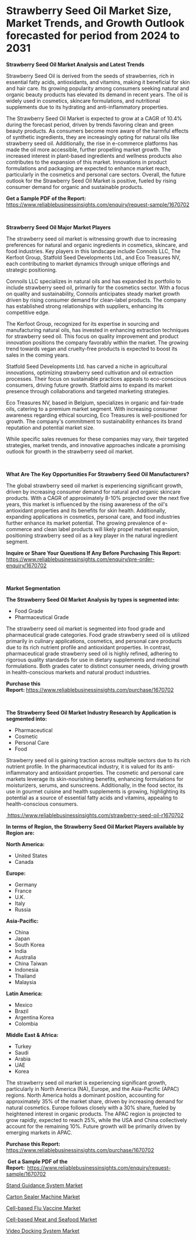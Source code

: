 <p><h1>Strawberry Seed Oil Market Size, Market Trends, and Growth Outlook forecasted for period from 2024 to 2031</h1></p><p><strong>Strawberry Seed Oil Market Analysis and Latest Trends</strong></p>
<p><p>Strawberry Seed Oil is derived from the seeds of strawberries, rich in essential fatty acids, antioxidants, and vitamins, making it beneficial for skin and hair care. Its growing popularity among consumers seeking natural and organic beauty products has elevated its demand in recent years. The oil is widely used in cosmetics, skincare formulations, and nutritional supplements due to its hydrating and anti-inflammatory properties.</p><p>The Strawberry Seed Oil Market is expected to grow at a CAGR of 10.4% during the forecast period, driven by trends favoring clean and green beauty products. As consumers become more aware of the harmful effects of synthetic ingredients, they are increasingly opting for natural oils like strawberry seed oil. Additionally, the rise in e-commerce platforms has made the oil more accessible, further propelling market growth. The increased interest in plant-based ingredients and wellness products also contributes to the expansion of this market. Innovations in product formulations and packaging are expected to enhance market reach, particularly in the cosmetics and personal care sectors. Overall, the future outlook for the Strawberry Seed Oil Market is positive, fueled by rising consumer demand for organic and sustainable products.</p></p>
<p><strong>Get a Sample PDF of the Report:&nbsp;</strong> <a href="https://www.reliablebusinessinsights.com/enquiry/request-sample/1670702?utm_campaign=1121&utm_medium=2&utm_source=Github&utm_content=ia&utm_term=13102024&utm_id=strawberry-seed-oil">https://www.reliablebusinessinsights.com/enquiry/request-sample/1670702</a></p>
<p>&nbsp;</p>
<p><strong>Strawberry Seed Oil Major Market Players</strong></p>
<p><p>The strawberry seed oil market is witnessing growth due to increasing preferences for natural and organic ingredients in cosmetics, skincare, and food industries. Key players in this landscape include Connoils LLC, The Kerfoot Group, Statfold Seed Developments Ltd., and Eco Treasures NV, each contributing to market dynamics through unique offerings and strategic positioning.</p><p>Connoils LLC specializes in natural oils and has expanded its portfolio to include strawberry seed oil, primarily for the cosmetics sector. With a focus on quality and sustainability, Connoils anticipates steady market growth driven by rising consumer demand for clean-label products. The company has established strong relationships with suppliers, enhancing its competitive edge.</p><p>The Kerfoot Group, recognized for its expertise in sourcing and manufacturing natural oils, has invested in enhancing extraction techniques for strawberry seed oil. This focus on quality improvement and product innovation positions the company favorably within the market. The growing trend towards vegan and cruelty-free products is expected to boost its sales in the coming years.</p><p>Statfold Seed Developments Ltd. has carved a niche in agricultural innovations, optimizing strawberry seed cultivation and oil extraction processes. Their focus on sustainable practices appeals to eco-conscious consumers, driving future growth. Statfold aims to expand its market presence through collaborations and targeted marketing strategies.</p><p>Eco Treasures NV, based in Belgium, specializes in organic and fair-trade oils, catering to a premium market segment. With increasing consumer awareness regarding ethical sourcing, Eco Treasures is well-positioned for growth. The company's commitment to sustainability enhances its brand reputation and potential market size.</p><p>While specific sales revenues for these companies may vary, their targeted strategies, market trends, and innovative approaches indicate a promising outlook for growth in the strawberry seed oil market.</p></p>
<p>&nbsp;</p>
<p><strong>What Are The Key Opportunities For Strawberry Seed Oil Manufacturers?</strong></p>
<p><p>The global strawberry seed oil market is experiencing significant growth, driven by increasing consumer demand for natural and organic skincare products. With a CAGR of approximately 8-10% projected over the next five years, this market is influenced by the rising awareness of the oil's antioxidant properties and its benefits for skin health. Additionally, expanding applications in cosmetics, personal care, and food industries further enhance its market potential. The growing prevalence of e-commerce and clean label products will likely propel market expansion, positioning strawberry seed oil as a key player in the natural ingredient segment.</p></p>
<p><strong>Inquire or Share Your Questions If Any Before Purchasing This Report:</strong> <a href="https://www.reliablebusinessinsights.com/enquiry/pre-order-enquiry/1670702?utm_campaign=1121&utm_medium=2&utm_source=Github&utm_content=ia&utm_term=13102024&utm_id=strawberry-seed-oil">https://www.reliablebusinessinsights.com/enquiry/pre-order-enquiry/1670702</a></p>
<p>&nbsp;</p>
<p><strong>Market Segmentation</strong></p>
<p><strong>The Strawberry Seed Oil Market Analysis by types is segmented into:</strong></p>
<p><ul><li>Food Grade</li><li>Pharmaceutical Grade</li></ul></p>
<p><p>The strawberry seed oil market is segmented into food grade and pharmaceutical grade categories. Food grade strawberry seed oil is utilized primarily in culinary applications, cosmetics, and personal care products due to its rich nutrient profile and antioxidant properties. In contrast, pharmaceutical grade strawberry seed oil is highly refined, adhering to rigorous quality standards for use in dietary supplements and medicinal formulations. Both grades cater to distinct consumer needs, driving growth in health-conscious markets and natural product industries.</p></p>
<p><strong>Purchase this Report:&nbsp;</strong><a href="https://www.reliablebusinessinsights.com/purchase/1670702?utm_campaign=1121&utm_medium=2&utm_source=Github&utm_content=ia&utm_term=13102024&utm_id=strawberry-seed-oil">https://www.reliablebusinessinsights.com/purchase/1670702</a></p>
<p>&nbsp;</p>
<p><strong>The Strawberry Seed Oil Market Industry Research by Application is segmented into:</strong></p>
<p><ul><li>Pharmaceutical</li><li>Cosmetic</li><li>Personal Care</li><li>Food</li></ul></p>
<p><p>Strawberry seed oil is gaining traction across multiple sectors due to its rich nutrient profile. In the pharmaceutical industry, it is valued for its anti-inflammatory and antioxidant properties. The cosmetic and personal care markets leverage its skin-nourishing benefits, enhancing formulations for moisturizers, serums, and sunscreens. Additionally, in the food sector, its use in gourmet cuisine and health supplements is growing, highlighting its potential as a source of essential fatty acids and vitamins, appealing to health-conscious consumers.</p></p>
<p><a href="https://www.reliablebusinessinsights.com/strawberry-seed-oil-r1670702?utm_campaign=1121&utm_medium=2&utm_source=Github&utm_content=ia&utm_term=13102024&utm_id=strawberry-seed-oil">&nbsp;https://www.reliablebusinessinsights.com/strawberry-seed-oil-r1670702</a></p>
<p><strong>In terms of Region, the Strawberry Seed Oil Market Players available by Region are:</strong></p>
<p>
    <p> <strong> North America: </strong>
        <ul>
            <li>United States</li>
            <li>Canada</li>
        </ul>
        </p> 
    <p> <strong> Europe: </strong>
        <ul>
            <li>Germany</li>
            <li>France</li>
            <li>U.K.</li>
            <li>Italy</li>
            <li>Russia</li>
        </ul>
        </p> 
    <p> <strong> Asia-Pacific: </strong>
        <ul>
            <li>China</li>
            <li>Japan</li>
            <li>South Korea</li>
            <li>India</li>
            <li>Australia</li>
            <li>China Taiwan</li>
            <li>Indonesia</li>
            <li>Thailand</li>
            <li>Malaysia</li>
        </ul>
        </p> 
    <p> <strong> Latin America: </strong>
        <ul>
            <li>Mexico</li>
            <li>Brazil</li>
            <li>Argentina Korea</li>
            <li>Colombia</li>
        </ul>
        </p> 
    <p> <strong> Middle East & Africa: </strong>
        <ul>
            <li>Turkey</li>
            <li>Saudi</li>
            <li>Arabia</li>
            <li>UAE</li>
            <li>Korea</li>
        </ul>
    </p>
    </p>
<p><p>The strawberry seed oil market is experiencing significant growth, particularly in North America (NA), Europe, and the Asia-Pacific (APAC) regions. North America holds a dominant position, accounting for approximately 35% of the market share, driven by increasing demand for natural cosmetics. Europe follows closely with a 30% share, fueled by heightened interest in organic products. The APAC region is projected to grow rapidly, expected to reach 25%, while the USA and China collectively account for the remaining 10%. Future growth will be primarily driven by emerging markets in APAC.</p></p>
<p><strong>Purchase this Report: </strong><a href="https://www.reliablebusinessinsights.com/purchase/1670702?utm_campaign=1121&utm_medium=2&utm_source=Github&utm_content=ia&utm_term=13102024&utm_id=strawberry-seed-oil">https://www.reliablebusinessinsights.com/purchase/1670702</a></p>
<p>&nbsp;<strong>Get a Sample PDF of the Report:&nbsp;&nbsp;</strong><a href="https://www.reliablebusinessinsights.com/enquiry/request-sample/1670702?utm_campaign=1121&utm_medium=2&utm_source=Github&utm_content=ia&utm_term=13102024&utm_id=strawberry-seed-oil">https://www.reliablebusinessinsights.com/enquiry/request-sample/1670702</a></p>
<p><strong></strong></p>
<p><p><a href="https://www.linkedin.com/pulse/stand-guidance-system-market-global-regional-analysis-m6qjc?utm_campaign=1121&utm_medium=2&utm_source=Github&utm_content=ia&utm_term=13102024&utm_id=strawberry-seed-oil">Stand Guidance System Market</a></p><p><a href="https://issuu.com/reportprime-2/docs/carton-sealer-machine-market-size-2_9342bb81589358?utm_campaign=1121&utm_medium=2&utm_source=Github&utm_content=ia&utm_term=13102024&utm_id=strawberry-seed-oil">Carton Sealer Machine Market</a></p><p><a href="https://github.com/avilarotedlowkog/Market-Research-Report-List-1/blob/main/cell-based-flu-vaccine-market.md?utm_campaign=1121&utm_medium=2&utm_source=Github&utm_content=ia&utm_term=13102024&utm_id=strawberry-seed-oil">Cell-based Flu Vaccine Market</a></p><p><a href="https://github.com/fannklhimesu/Market-Research-Report-List-1/blob/main/cell-based-meat-and-seafood-market.md?utm_campaign=1121&utm_medium=2&utm_source=Github&utm_content=ia&utm_term=13102024&utm_id=strawberry-seed-oil">Cell-based Meat and Seafood Market</a></p><p><a href="https://www.linkedin.com/pulse/video-docking-system-market-size-growth-industry-analysis-dimuc?utm_campaign=1121&utm_medium=2&utm_source=Github&utm_content=ia&utm_term=13102024&utm_id=strawberry-seed-oil">Video Docking System Market</a></p></p>